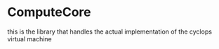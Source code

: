 # ComputeCore
this is the library that handles the actual implementation of the cyclops virtual machine
